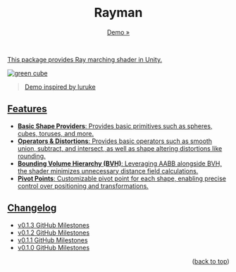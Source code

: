 <div id="top"></div>

<br />

<div align="center">
  <h1 align="center">Rayman</h1>
  <p align="center">
    <a href="https://davidkimighty.github.io/Rayman/">Demo »
  </p>
</div>
<br />

This package provides Ray marching shader in Unity.

![green cube](https://github.com/user-attachments/assets/1bba6566-6e87-44fe-94cc-471047eb4872)
> Demo inspired by <a href="https://luruke.github.io/monolith/index.html">luruke

## Features
- **Basic Shape Providers**: Provides basic primitives such as spheres, cubes, toruses, and more.
- **Operators & Distortions**: Provides basic operators such as smooth union, subtract, and intersect, as well as shape altering distortions like rounding.
- **Bounding Volume Hierarchy (BVH)**: Leveraging AABB alongside BVH, the shader minimizes unnecessary distance field calculations.
- **Pivot Points**: Customizable pivot point for each shape, enabling precise control over positioning and transformations.

## Changelog
- [v0.1.3 GitHub Milestones](https://github.com/davidkimighty/Rayman/milestone/4?closed=1)
- [v0.1.2 GitHub Milestones](https://github.com/davidkimighty/Rayman/milestone/3?closed=1)
- [v0.1.1 GitHub Milestones](https://github.com/davidkimighty/Rayman/milestone/2?closed=1)
- [v0.1.0 GitHub Milestones](https://github.com/davidkimighty/Rayman/milestone/1?closed=1)

<p align="right">(<a href="#top">back to top</a>)</p>
<br />
